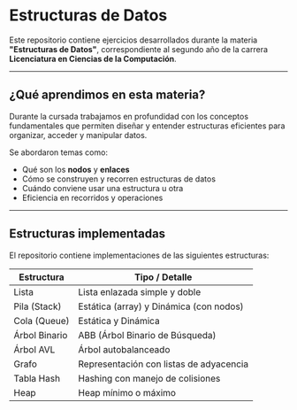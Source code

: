 # Estructuras de Datos

Este repositorio contiene ejercicios desarrollados durante la materia **"Estructuras de Datos"**, correspondiente al segundo año de la carrera **Licenciatura en Ciencias de la Computación**.

---

## ¿Qué aprendimos en esta materia?

Durante la cursada trabajamos en profundidad con los conceptos fundamentales que permiten diseñar y entender estructuras eficientes para organizar, acceder y manipular datos.

Se abordaron temas como:

- Qué son los **nodos** y **enlaces**
- Cómo se construyen y recorren estructuras de datos
- Cuándo conviene usar una estructura u otra
- Eficiencia en recorridos y operaciones

---

##  Estructuras implementadas

El repositorio contiene implementaciones de las siguientes estructuras:

| Estructura             | Tipo / Detalle                            |
|------------------------|-------------------------------------------|
| Lista                 | Lista enlazada simple y doble             |
| Pila (Stack)          | Estática (array) y Dinámica (con nodos)   |
| Cola (Queue)          | Estática y Dinámica                       |
| Árbol Binario         | ABB (Árbol Binario de Búsqueda)           |
| Árbol AVL             | Árbol autobalanceado                      |
| Grafo                 | Representación con listas de adyacencia   |
| Tabla Hash            | Hashing con manejo de colisiones          |
| Heap                  | Heap mínimo o máximo                      |

